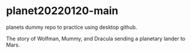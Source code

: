 # planet20220120-main
 planets dummy repo to practice using desktop github.

The story of Wolfman, Mummy, and Dracula sending a planetary lander to Mars.
